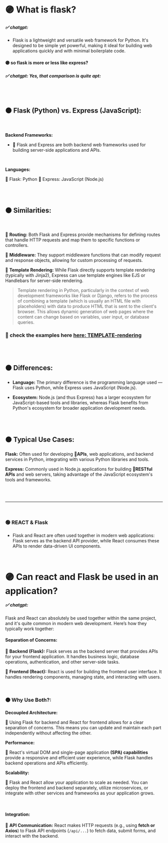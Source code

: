 # 🟣 What is flask?

##### ✅ chatgpt:

- Flask is a lightweight and versatile web framework for Python. It's designed to be simple yet powerful, making it ideal for building web applications quickly and with minimal boilerplate code.

#### 🟣 so flask is more or less like express?

##### ✅ chatgpt: Yes, that comparison is quite apt:

<br>
<br>

## 🟠 Flask (Python) vs. Express (JavaScript):

<br>

**Backend Frameworks:**

- 🔸 Flask and Express are both backend web frameworks used for building server-side applications and APIs.

<br>

**Languages:**

🔸 Flask: Python
🔸 Express: JavaScript (Node.js)

<br>
<br>

## 🟠 Similarities:

<br>

🔸 **Routing:** Both Flask and Express provide mechanisms for defining routes that handle HTTP requests and map them to specific functions or controllers.

🔸 **Middleware:** They support middleware functions that can modify request and response objects, allowing for custom processing of requests.

🔸 **Template Rendering:** While Flask directly supports template rendering (typically with Jinja2), Express can use template engines like EJS or Handlebars for server-side rendering.

> Template rendering in Python, particularly in the context of web development frameworks like Flask or Django, refers to the process of combining a template (which is usually an HTML file with placeholders) with data to produce HTML that is sent to the client's browser. This allows dynamic generation of web pages where the content can change based on variables, user input, or database queries.

### 🍰 check the examples here [here: TEMPLATE-rendering](./z__TEMPLATE-rendering.md)

<br>
<br>

## 🟠 Differences:

- **Language:** The primary difference is the programming language used — Flask uses Python, while Express uses JavaScript (Node.js).

- **Ecosystem:** Node.js (and thus Express) has a larger ecosystem for JavaScript-based tools and libraries, whereas Flask benefits from Python's ecosystem for broader application development needs.

<br>
<br>

## 🟠 Typical Use Cases:

**Flask:** Often used for developing 🔸**APIs**, web applications, and backend services in Python, integrating with various Python libraries and tools.

**Express:** Commonly used in Node.js applications for building 🔸**RESTful APIs** and web servers, taking advantage of the JavaScript ecosystem's tools and frameworks.

<br>
<br>

---

<br>

### 🟢 REACT & Flask

- Flask and React are often used together in modern web applications: Flask serves as the backend API provider, while React consumes these APIs to render data-driven UI components.

<br>

# 🟣 Can react and Flask be used in an application?

##### ✅ chatgpt:

Flask and React can absolutely be used together within the same project, and it's quite common in modern web development. Here’s how they typically work together:

#### Separation of Concerns:

🔸 **Backend (Flask):** Flask serves as the backend server that provides APIs for your frontend application. It handles business logic, database operations, authentication, and other server-side tasks.

🔸 **Frontend (React):** React is used for building the frontend user interface. It handles rendering components, managing state, and interacting with users.

<br>

### 🟠 Why Use Both?:

**Decoupled Architecture:**

🔸 Using Flask for backend and React for frontend allows for a clear separation of concerns. This means you can update and maintain each part independently without affecting the other.

**Performance:**

🔸 React's virtual DOM and single-page application **(SPA) capabilities** provide a responsive and efficient user experience, while Flask handles backend operations and APIs efficiently.

**Scalability:**

🔸 Flask and React allow your application to scale as needed. You can deploy the frontend and backend separately, utilize microservices, or integrate with other services and frameworks as your application grows.

<br>

#### Integration:

🔸 **API Communication:** React makes HTTP requests (e.g., using **fetch or Axios**) to Flask API endpoints (`/api/...`) to fetch data, submit forms, and interact with the backend.
